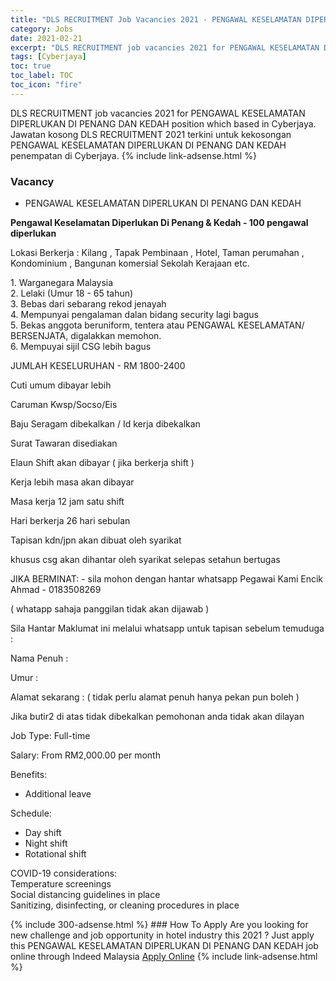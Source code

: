 ```yaml
---
title: "DLS RECRUITMENT Job Vacancies 2021 - PENGAWAL KESELAMATAN DIPERLUKAN DI PENANG DAN KEDAH" 
category: Jobs 
date: 2021-02-21 
excerpt: "DLS RECRUITMENT job vacancies 2021 for PENGAWAL KESELAMATAN DIPERLUKAN DI PENANG DAN KEDAH position which based in Cyberjaya. Jawatan kosong DLS RECRUITMENT 2021 terkini untuk kekosongan PENGAWAL KESELAMATAN DIPERLUKAN DI PENANG DAN KEDAH penempatan di Cyberjaya" 
tags: [Cyberjaya] 
toc: true 
toc_label: TOC 
toc_icon: "fire" 
--- 
```


DLS RECRUITMENT job vacancies 2021 for PENGAWAL KESELAMATAN DIPERLUKAN DI PENANG DAN KEDAH position which based in Cyberjaya. Jawatan kosong DLS RECRUITMENT 2021 terkini untuk kekosongan PENGAWAL KESELAMATAN DIPERLUKAN DI PENANG DAN KEDAH penempatan di Cyberjaya. 
{% include link-adsense.html %} 
### Vacancy 
- PENGAWAL KESELAMATAN DIPERLUKAN DI PENANG DAN KEDAH 
<div><p><b>Pengawal Keselamatan Diperlukan Di Penang &amp; Kedah - 100 pengawal diperlukan</b></p><p>Lokasi Berkerja : Kilang , Tapak Pembinaan , Hotel, Taman perumahan , Kondominium , Bangunan komersial Sekolah Kerajaan etc.</p><p>1. Warganegara Malaysia<br>2. Lelaki (Umur 18 - 65 tahun)<br>3. Bebas dari sebarang rekod jenayah<br>4. Mempunyai pengalaman dalan bidang security lagi bagus<br>5. Bekas anggota beruniform, tentera atau PENGAWAL KESELAMATAN/ BERSENJATA, digalakkan memohon.<br>6. Mempuyai sijil CSG lebih bagus</p><p>JUMLAH KESELURUHAN - RM 1800-2400</p><p>Cuti umum dibayar lebih</p><p>Caruman Kwsp/Socso/Eis</p><p>Baju Seragam dibekalkan / Id kerja dibekalkan</p><p>Surat Tawaran disediakan</p><p>Elaun Shift akan dibayar ( jika berkerja shift )</p><p>Kerja lebih masa akan dibayar</p><p>Masa kerja 12 jam satu shift</p><p>Hari berkerja 26 hari sebulan</p><p>Tapisan kdn/jpn akan dibuat oleh syarikat</p><p>khusus csg akan dihantar oleh syarikat selepas setahun bertugas</p><p>JIKA BERMINAT: - sila mohon dengan hantar whatsapp Pegawai Kami Encik Ahmad - 0183508269</p><p>( whatapp sahaja panggilan tidak akan dijawab )</p><p>Sila Hantar Maklumat ini melalui whatsapp untuk tapisan sebelum temuduga :</p><p>Nama Penuh :</p><p>Umur :</p><p>Alamat sekarang : ( tidak perlu alamat penuh hanya pekan pun boleh )</p><p>Jika butir2 di atas tidak dibekalkan pemohonan anda tidak akan dilayan</p><p>Job Type: Full-time</p><p>Salary: From RM2,000.00 per month</p><p>Benefits:</p><ul><li>Additional leave</li></ul><p>Schedule:</p><ul><li>Day shift</li><li>Night shift</li><li>Rotational shift</li></ul><p>COVID-19 considerations:<br>Temperature screenings<br>Social distancing guidelines in place<br>Sanitizing, disinfecting, or cleaning procedures in place</p></div> 
{% include 300-adsense.html %} 
### How To Apply 
Are you looking for new challenge and job opportunity in hotel industry this 2021 ?
Just apply this PENGAWAL KESELAMATAN DIPERLUKAN DI PENANG DAN KEDAH job online through Indeed Malaysia 
<a href="https://malaysia.indeed.com/viewjob?jk=438711731ebd3694" class="btn btn--info" target="_blank" rel="nofollow noopenner">Apply Online</a> 
{% include link-adsense.html %} 